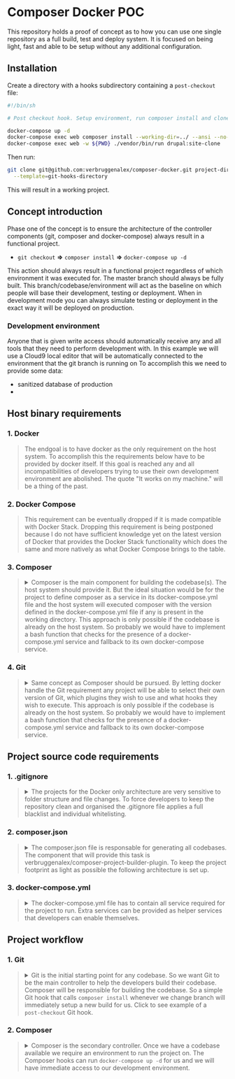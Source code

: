 # Composer Docker POC

This repository holds a proof of concept as to how you can use one single
repository as a full build, test and deploy system. It is focused on being
light, fast and able to be setup without any additional configuration.

## Installation

Create a directory with a hooks subdirectory containing a `post-checkout` file:
```bash
#!/bin/sh

# Post checkout hook. Setup environment, run composer install and clone site.

docker-compose up -d
docker-compose exec web composer install --working-dir=../ --ansi --no-interaction --no-suggest
docker-compose exec web -w ${PWD} ./vendor/bin/run drupal:site-clone
```

Then run:
```bash
git clone git@github.com:verbruggenalex/composer-docker.git project-directory \
  --template=git-hooks-directory
```

This will result in a working project.

## Concept introduction

Phase one of the concept is to ensure the architecture of the controller
components (git, composer and docker-compose) always result in a functional
project.

- `git checkout` **=>** `composer install` **=>** `docker-compose up -d`

This action should always result in a functional project regardless of which
environment it was executed for. The master branch should always be fully built.
This branch/codebase/environment will act as the baseline on which people will
base their development, testing or deployment. When in development mode you can
always simulate testing or deployment in the exact way it will be deployed on
production.

### Development environment
Anyone that is given write access should automatically receive any and all tools
that they need to perform development with. In this example we will use a
Cloud9 local editor that will be automatically connected to the environment that
the git branch is running on To accomplish this we need to provide some data:
- sanitized database of production
- 



## Host binary requirements

### 1. Docker
> The endgoal is to have docker as the only requirement on the host system. To
accomplish this the requirements below have to be provided by docker itself. If
this goal is reached any and all incompatibilities of developers trying to use
their own development environment are abolished. The quote "It works on my
machine." will be a thing of the past.

### 2. Docker Compose
> This requirement can be eventually dropped if it is made compatible with Docker
Stack. Dropping this requirement is being postponed because I do not have
sufficient knowledge yet on the latest version of Docker that provides the Docker
Stack functionality which does the same and more natively as what Docker Compose
brings to the table.

### 3. Composer
> <details><summary>Composer is the main component for building the codebase(s).
> The host system should provide it. But the ideal situation would be for the
> project to define composer as a service in its docker-compose.yml file and the
> host system will executed composer with the version defined in the
> docker-compose.yml file if any is present in the working directory. This
> approach is only possible if the codebase is already on the host system. So
> probably we would have to implement a bash function that checks for the
> presence of a docker-compose.yml service and fallback to its own
> docker-compose service.</summary>
> 
> ```shell
> #!/bin/bash
> alias composer="docker-compose exec composer" 
> ```
> </details>

### 4. Git
> <details><summary>Same concept as Composer should be pursued. By letting
> docker handle the Git requirement any project will be able to select their own
> version of Git, which plugins they wish to use and what hooks they wish to
> execute. This approach is only possible if the codebase is already on the host
> system. So probably we would have to implement a bash function that checks for
> the presence of a docker-compose.yml service and fallback to its own
> docker-compose service.</summary>
> 
> ```shell
> #!/bin/bash
> alias git="docker-compose exec git" 
> ```
> </details>

## Project source code requirements

### 1. .gitignore
> <details><summary>The projects for the Docker only architecture are very
> sensitive to folder structure and file changes. To force developers to keep the
> repository clean and organised the .gitignore file applies a full blacklist and
> individual whitelisting.</summary>
> 
> ```shell
> # Blacklist everything.
> /**
> # Whitelist each individual file or folder.
> !/README.md
> !/composer.json
> !/composer.lock
> !/docker-compose.yml
> ```
> </details>


### 2. composer.json
> <details><summary>The composer.json file is responsable for generating all
> codebases. The component that will provide this task is
> verbruggenalex/composer-project-builder-plugin. To keep the project footprint
> as light as possible the following architecture is set up.</summary>
> 
> ```javascript
> {
>     "require": {
>         "drush/drush": "8.*",
>         "drupal/drupal": "~7.0",
>         "verbruggenalex/composer-project-builder-plugin": "dev-master"
>     }
> }
> ```
> </details>

### 3. docker-compose.yml
> <details><summary>The docker-compose.yml file has to contain all service
> required for the project to run. Extra services can be provided as helper
> services that developers can enable themselves.</summary>
> 
> ```yaml
> version: '3'
> services:
> 
>   # Images should not contain non dependant components inside like phpmyadmin.
>   # It's better to move it to its own dedicated service so developers can save
>   # diskspace if they are not planning to use the service.
>   web:
>     image: fpfis/php71-dev-7
>     environment:
>       - DOCUMENT_ROOT=${PWD}/build/master/web
>     working_dir: ${PWD}/build/master/web
>     volumes:
>       - ${PWD}:${PWD}
>     links:
>       - mysql:mysql
>     labels:
>       - 'traefik.backend=web'
>       - 'traefik.port=8080'
>       - 'traefik.frontend.rule=Host:${PROJECT_BASE_URL:-dev.local}'
> 
>   # All variables should be providing a default value. This allows for the
>   # same docker-compose.yml file to be used for development, testing and
>   # deployment.
>   mysql:
>     image: mysql:5.7
>     restart: always
>     environment:
>       - MYSQL_DATABASE=${MYSQL_DATABASE:-database}
>       - MYSQL_ROOT_PASSWORD=${MYSQL_ROOT_PASSWORD:-password}
>       - MYSQL_USER=${MYSQL_USER:-root}
>       - MYSQL_PASSWORD=${MYSQL_PASSWORD:-password}
>     volumes:
>       - "./build/master/data/db/mysql:/var/lib/mysql"
> 
>   # Cloud9 needs to be patched to allow it to connect the shell to the service
>   # that is running the project. In this case the web service. Currently we
>   # mount docker binaries and socket to allow the native Cloud9 shell to access
>   # services within the project.
>   cloud9:
>     image: eeacms/cloud9
>     environment:
>       - C9_WORKSPACE=${PWD}
>     volumes:
>       - ${PWD}:${PWD}
>       - /usr/bin/docker:/usr/bin/docker
>       - /usr/local/bin/docker-compose:/usr/local/bin/docker-compose
>       - /var/run/docker.sock:/var/run/docker.sock
>     links:
>       - web:web
>     labels:
>       - 'traefik.backend=cloud9'
>       - 'traefik.port=8080'
>       - 'traefik.frontend.rule=Host:cloud9.${PROJECT_BASE_URL:-dev.local}'
> 
>   # PHPMyAdmin is added as an example service that developers can use who do
>   # not have knowledge in using MySQL CLI commands to perform their tasks.
>   pma:
>     image: phpmyadmin/phpmyadmin
>     environment:
>       PMA_HOST: mysql
>       PMA_USER: ${MYSQL_USER:-root}
>       PMA_PASSWORD: ${MYSQL_ROOT_PASSWORD:-password}
>       PHP_UPLOAD_MAX_FILESIZE: 1G
>       PHP_MAX_INPUT_VARS: 1G
>     labels:
>       - 'traefik.backend=pma'
>       - 'traefik.port=80'
>       - 'traefik.frontend.rule=Host:pma.${PROJECT_BASE_URL:-dev.local}'
> 
>   # Services are exposed to a certain domain by traefik. This allows
>   # developers to spawn a project on a domain and easily know where to access
>   # their services.
>   traefik:
>     image: traefik
>     command: -c /dev/null --web --docker --logLevel=INFO
>     ports:
>       - '8000:80'
>       - '8080:8080' # Dashboard
>     volumes:
>       - /var/run/docker.sock:/var/run/docker.sock
> ```
> </details>

## Project workflow

### 1. Git
> <details><summary>Git is the initial starting point for any codebase. So we
> want Git to be the main controller to help the developers build their
> codebase. Composer will be responsible for building the codebase. So a simple
> Git hook that calls <code>composer install</code> whenever we change branch
> will immediately setup a new build for us. Click to see example of a <code>
> post-checkout</code> Git hook.</summary>
>
> ```shell
> #!/bin/bash
> [ -f composer.json ] && composer install
> ```
> </details>

### 2. Composer
> <details><summary>Composer is the secondary controller. Once we have a
> codebase available we require an environment to run the project on. The
> Composer hooks can run <code>docker-compose up -d</code> for us and we will
> have immediate access to our development environment.</summary>
>
> ```javascript
>     "scripts": {
>        "post-install-cmd": [
>            "docker-compose up -d"
>        ]
>    }
> ```
> </details>